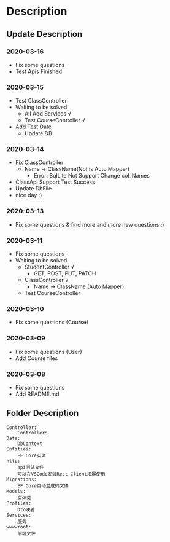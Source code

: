 # Description

## Update Description

### 2020-03-16
* Fix some questions
* Test Apis Finished

### 2020-03-15
* Test ClassController
* Waiting to be solved
  * All Add Services  √
  * Test CourseController √
* Add Test Date
  * Update DB


### 2020-03-14
* Fix ClassController
  * Name -> ClassName(Not is Auto Mapper)
    * Error: SqlLite Not Support Change col_Names
* ClassApi Support Test Success
* Update DbFile
* nice day :)

### 2020-03-13
* Fix some questions & find more and more new questions :)

### 2020-03-11
* Fix some questions
* Waiting to be solved
  * StudentController   √
    * GET, POST, PUT, PATCH
  * ClassController √
    * Name -> ClassName (Auto Mapper)
  * Test CourseController

### 2020-03-10
* Fix some questions (Course)

### 2020-03-09
* Fix some questions (User)
* Add Course files

### 2020-03-08
* Fix some questions
* Add README.md

## Folder Description
    Controller:
        Controllers
    Data:
        DbContext
    Entities:
        EF Core实体
    http:
        api测试文件
        可以在VSCode安装Rest Client拓展使用
    Migrations:
        EF Core自动生成的文件
    Models:
        实体类
    Profiles:
        Dto映射
    Services:
        服务
    wwwwroot:
        前端文件